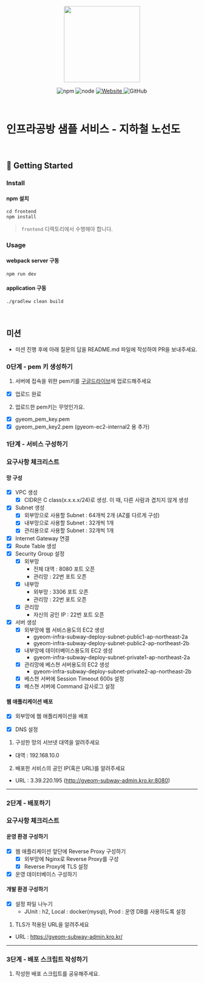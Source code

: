 <p align="center">
    <img width="200px;" src="https://raw.githubusercontent.com/woowacourse/atdd-subway-admin-frontend/master/images/main_logo.png"/>
</p>
<p align="center">
  <img alt="npm" src="https://img.shields.io/badge/npm-%3E%3D%205.5.0-blue">
  <img alt="node" src="https://img.shields.io/badge/node-%3E%3D%209.3.0-blue">
  <a href="https://edu.nextstep.camp/c/R89PYi5H" alt="nextstep atdd">
    <img alt="Website" src="https://img.shields.io/website?url=https%3A%2F%2Fedu.nextstep.camp%2Fc%2FR89PYi5H">
  </a>
  <img alt="GitHub" src="https://img.shields.io/github/license/next-step/atdd-subway-service">
</p>

<br>

# 인프라공방 샘플 서비스 - 지하철 노선도

<br>

## 🚀 Getting Started

### Install
#### npm 설치
```
cd frontend
npm install
```
> `frontend` 디렉토리에서 수행해야 합니다.

### Usage
#### webpack server 구동
```
npm run dev
```
#### application 구동
```
./gradlew clean build
```
<br>

## 미션

* 미션 진행 후에 아래 질문의 답을 README.md 파일에 작성하여 PR을 보내주세요.

### 0단계 - pem 키 생성하기

1. 서버에 접속을 위한 pem키를 [구글드라이브](https://drive.google.com/drive/folders/1dZiCUwNeH1LMglp8dyTqqsL1b2yBnzd1?usp=sharing)에 업로드해주세요
-[X] 업로드 완료
2. 업로드한 pem키는 무엇인가요.
 - [X] gyeom_pem_key.pem
 - [X] gyeom_pem_key2.pem (gyeom-ec2-internal2 용 추가)
### 1단계 - 서비스 구성하기

### 요구사항 체크리스트

#### 망 구성
- [X] VPC 생성
    -[X] CIDR은 C class(x.x.x.x/24)로 생성. 이 때, 다른 사람과 겹치지 않게 생성
- [X] Subnet 생성
    -[X] 외부망으로 사용할 Subnet : 64개씩 2개 (AZ를 다르게 구성)
    -[X] 내부망으로 사용할 Subnet : 32개씩 1개
    -[X] 관리용으로 사용할 Subnet : 32개씩 1개
- [X] Internet Gateway 연결
- [X] Route Table 생성
- [X] Security Group 설정
    -[X] 외부망
        - 전체 대역 : 8080 포트 오픈
        - 관리망 : 22번 포트 오픈
    -[X] 내부망
        - 외부망 : 3306 포트 오픈
        - 관리망 : 22번 포트 오픈
    -[X] 관리망
        - 자신의 공인 IP : 22번 포트 오픈
-[X] 서버 생성
    - [X] 외부망에 웹 서비스용도의 EC2 생성
        - gyeom-infra-subway-deploy-subnet-public1-ap-northeast-2a
        - gyeom-infra-subway-deploy-subnet-public2-ap-northeast-2b
    - [X] 내부망에 데이터베이스용도의 EC2 생성
        - gyeom-infra-subway-deploy-subnet-private1-ap-northeast-2a
    - [X] 관리망에 베스쳔 서버용도의 EC2 생성
        - gyeom-infra-subway-deploy-subnet-private2-ap-northeast-2b
    - [X] 베스쳔 서버에 Session Timeout 600s 설정
    - [X] 베스쳔 서버에 Command 감사로그 설정

#### 웹 애플리케이션 배포
- [X] 외부망에 웹 애플리케이션을 배포
- [X] DNS 설정


1. 구성한 망의 서브넷 대역을 알려주세요
- 대역 : 192.168.10.0

2. 배포한 서비스의 공인 IP(혹은 URL)를 알려주세요

- URL : 3.39.220.195 (http://gyeom-subway-admin.kro.kr:8080)



---

### 2단계 - 배포하기

### 요구사항 체크리스트

#### 운영 환경 구성하기
- [X] 웹 애플리케이션 앞단에 Reverse Proxy 구성하기
    -[X] 외부망에 Nginx로 Reverse Proxy를 구성
  -[X] Reverse Proxy에 TLS 설정
- [X] 운영 데이터베이스 구성하기

#### 개발 환경 구성하기
-[X] 설정 파일 나누기
    - JUnit : h2, Local : docker(mysql), Prod : 운영 DB를 사용하도록 설정
    

1. TLS가 적용된 URL을 알려주세요

- URL : https://gyeom-subway-admin.kro.kr/

---

### 3단계 - 배포 스크립트 작성하기

1. 작성한 배포 스크립트를 공유해주세요.


